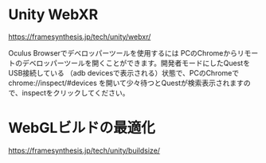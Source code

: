 # Unity WebXR

https://framesynthesis.jp/tech/unity/webxr/

Oculus Browserでデベロッパーツールを使用するには
PCのChromeからリモートのデベロッパーツールを開くことができます。開発者モードにしたQuestをUSB接続している
（adb devicesで表示される）状態で、PCのChromeで chrome://inspect/#devices を開いて少々待つとQuestが検索表示されますので、inspectをクリックしてください。

# WebGLビルドの最適化
https://framesynthesis.jp/tech/unity/buildsize/
